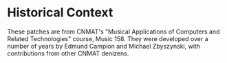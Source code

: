 Historical Context
===

These patches are from CNMAT's "Musical Applications of Computers and Related Technologies" course, Music 158.  They were developed over a number of years by Edmund Campion and Michael Zbyszynski, with contributions from other CNMAT denizens.
